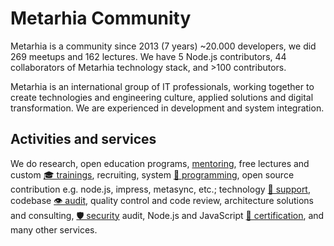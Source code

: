 # Metarhia Community

Metarhia is a community since 2013 (7 years) ~20.000 developers, we did 269
meetups and 162 lectures. We have 5 Node.js contributors, 44 collaborators of
Metarhia technology stack, and >100 contributors.

Metarhia is an international group of IT professionals, working together to
create technologies and engineering culture, applied solutions and digital
transformation. We are experienced in development and system integration.

## Activities and services

We do research, open education programs, [mentoring](), free lectures and custom
[🎓 trainings](services/training.md), recruiting, system
[📐 programming](services/programming.md), open source contribution e.g. node.js,
impress, metasync, etc.; technology [💬 support](services/support.md),
codebase [👁️ audit](services/audit.md), quality control and code review,
architecture solutions and consulting, [🛡️ security](services/security.md) audit,
Node.js and JavaScript [📃 certification](services/certification.md), and many
other services.
